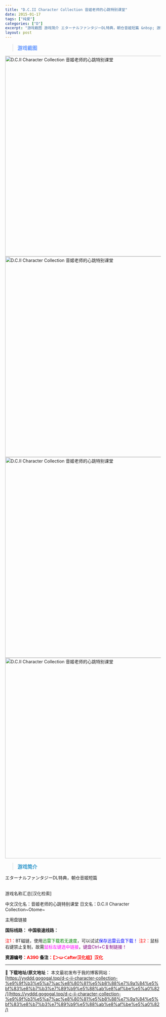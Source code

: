 ```yaml
---
title: "D.C.II Character Collection 音姬老师的心跳特别课堂"
date: 2015-01-17
tags: ["纯爱"]
categories: ["D"]
excerpt: "游戏截图 游戏简介 エターナルファンタジーDL特典，朝仓音姬短篇 &nbsp; 游戏名称汇总[汉化检索] 中文汉化名：音姬老师的心跳特别课堂 日文名：D.C.II Character Collection~Otome~ 主用盘链接 国际线路： 中国极速线路： 注1：BT磁链，使用迅雷下载若无速度，可&hellip;"
layout: post
---
```


<div>
<blockquote><b><span style="font-size: 12pt; color: #6699ff;">游戏截图</span></b></blockquote>
<div><img title="点击放大" src="https://yyddd.gogogal.top/wp-content/uploads/2025/04/20250429_6810eee296ccd.webp" alt="D.C.II Character Collection 音姬老师的心跳特别课堂" width="650" /></div>
<div><img title="点击放大" src="https://yyddd.gogogal.top/wp-content/uploads/2025/04/20250429_6810eee4ad1db.webp" alt="D.C.II Character Collection 音姬老师的心跳特别课堂" width="650" /></div>
<div><img title="点击放大" src="https://yyddd.gogogal.top/wp-content/uploads/2025/04/20250429_6810eee6782ed.webp" alt="D.C.II Character Collection 音姬老师的心跳特别课堂" width="650" /></div>
<div><img title="点击放大" src="https://yyddd.gogogal.top/wp-content/uploads/2025/04/20250429_6810eee7b589d.webp" alt="D.C.II Character Collection 音姬老师的心跳特别课堂" width="650" /></div>
<blockquote><b><span style="font-size: 12pt; color: #3399cc;">游戏简介</span></b></blockquote>
<div>エターナルファンタジーDL特典，朝仓音姬短篇</div>
&nbsp;

游戏名称汇总[汉化检索]

中文汉化名：音姬老师的心跳特别课堂
日文名：D.C.II Character Collection~Otome~

</div>
<div class="panel panel-primary">
<div class="panel-heading">主用盘链接</div>
<div class="panel-body">

<b>国际线路：</b>
<b>中国极速线路：</b>


<span style="color: #ff0000;">注1：</span>BT磁链，使用<span style="color: #008000;">迅雷下载若无速度</span>，可以试试<span style="color: #0000ff;">保存迅雷云盘下载！</span>
<span style="color: #ff0000;">注2：</span>鼠标右键禁止复制，故需<span style="color: #ff00ff;">鼠标左键选中链接</span>，<span style="color: #800080;">键盘Ctrl+C复制链接！</span>

</div>
<div class="panel-footer"><span style="color: #ff0000;"><b><span style="color: #000000;">资源编号</span>：A390</b></span>
<span style="color: #ff0000;"><b><span style="color: #000000;">备注</span>：【＞ω＜after汉化组】汉化</b></span></div>
</div>

---
📖 **下载地址/原文地址：** 本文最初发布于我的博客网站：[https://yyddd.gogogal.top/d-c-ii-character-collection-%e9%9f%b3%e5%a7%ac%e8%80%81%e5%b8%88%e7%9a%84%e5%bf%83%e8%b7%b3%e7%89%b9%e5%88%ab%e8%af%be%e5%a0%82/](https://yyddd.gogogal.top/d-c-ii-character-collection-%e9%9f%b3%e5%a7%ac%e8%80%81%e5%b8%88%e7%9a%84%e5%bf%83%e8%b7%b3%e7%89%b9%e5%88%ab%e8%af%be%e5%a0%82/)
